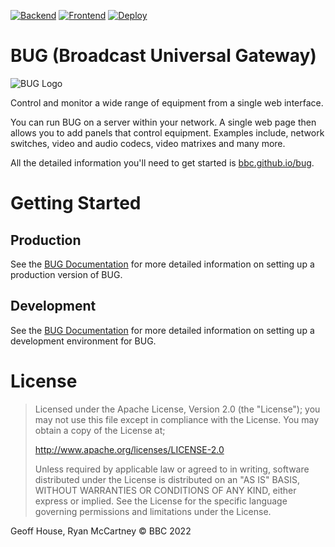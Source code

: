 [![Backend](https://github.com/bbc/bbcnews-bug/actions/workflows/backend.yml/badge.svg)](https://github.com/bbc/bbcnews-bug/actions/workflows/backend.yml) [![Frontend](https://github.com/bbc/bbcnews-bug/actions/workflows/frontend.yml/badge.svg)](https://github.com/bbc/bbcnews-bug/actions/workflows/frontend.yml) [![Deploy](https://github.com/bbc/bbcnews-bug/actions/workflows/docker.yml/badge.svg)](https://github.com/bbc/bbcnews-bug/actions/workflows/docker.yml)

# BUG (Broadcast Universal Gateway)

![BUG Logo](https://github.com/bbc/bbcnews-bug/blob/main/src/client/public/icons/bug-logo-256x256.png?raw=true)

Control and monitor a wide range of equipment from a single web interface.

You can run BUG on a server within your network. A single web page then allows you to add panels that control equipment. Examples include, network switches, video and audio codecs, video matrixes and many more.

All the detailed information you'll need to get started is [bbc.github.io/bug](https://bbc.github.io/bug).

# Getting Started

## Production

See the [BUG Documentation](https:/bbc.github.io/bug/pages/installation/) for more detailed information on setting up a production version of BUG.

## Development

See the [BUG Documentation](https://bbc.github.io/bug/pages/development/) for more detailed information on setting up a development environment for BUG.

# License

> Licensed under the Apache License, Version 2.0 (the "License");
> you may not use this file except in compliance with the License.
> You may obtain a copy of the License at;
>
> http://www.apache.org/licenses/LICENSE-2.0
>
> Unless required by applicable law or agreed to in writing, software
> distributed under the License is distributed on an "AS IS" BASIS,
> WITHOUT WARRANTIES OR CONDITIONS OF ANY KIND, either express or implied.
> See the License for the specific language governing permissions and
> limitations under the License.

Geoff House, Ryan McCartney © BBC 2022
